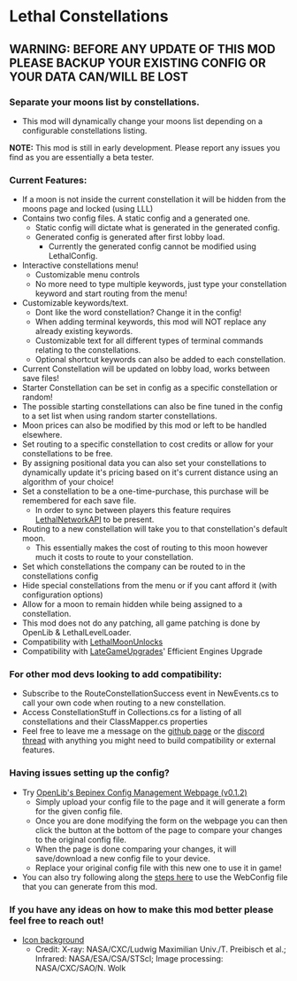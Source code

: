 # Lethal Constellations

## WARNING: BEFORE ANY UPDATE OF THIS MOD PLEASE BACKUP YOUR EXISTING CONFIG OR YOUR DATA CAN/WILL BE LOST

### Separate your moons list by constellations. 
- This mod will dynamically change your moons list depending on a configurable constellations listing.

**NOTE:** This mod is still in early development. Please report any issues you find as you are essentially a beta tester.

### Current Features:
- If a moon is not inside the current constellation it will be hidden from the moons page and locked (using LLL)
- Contains two config files. A static config and a generated one.
	- Static config will dictate what is generated in the generated config.
	- Generated config is generated after first lobby load.
		- Currently the generated config cannot be modified using LethalConfig.
- Interactive constellations menu!
	- Customizable menu controls
	- No more need to type multiple keywords, just type your constellation keyword and start routing from the menu!
- Customizable keywords/text.
	- Dont like the word constellation? Change it in the config!
	- When adding terminal keywords, this mod will NOT replace any already existing keywords.
	- Customizable text for all different types of terminal commands relating to the constellations.
	- Optional shortcut keywords can also be added to each constellation.
- Current Constellation will be updated on lobby load, works between save files!
- Starter Constellation can be set in config as a specific constellation or random!
- The possible starting constellations can also be fine tuned in the config to a set list when using random starter constellations.
- Moon prices can also be modified by this mod or left to be handled elsewhere.
- Set routing to a specific constellation to cost credits or allow for your constellations to be free.
- By assigning positional data you can also set your constellations to dynamically update it's pricing based on it's current distance using an algorithm of your choice!
- Set a constellation to be a one-time-purchase, this purchase will be remembered for each save file.
	- In order to sync between players this feature requires [LethalNetworkAPI](https://thunderstore.io/c/lethal-company/p/xilophor/LethalNetworkAPI/) to be present.
- Routing to a new constellation will take you to that constellation's default moon.
	- This essentially makes the cost of routing to this moon however much it costs to route to your constellation.
- Set which constellations the company can be routed to in the constellations config
- Hide special constellations from the menu or if you cant afford it (with configuration options)
- Allow for a moon to remain hidden while being assigned to a constellation.
- This mod does not do any patching, all game patching is done by OpenLib & LethalLevelLoader.
- Compatibility with [LethalMoonUnlocks](https://thunderstore.io/c/lethal-company/p/explodingMods/LethalMoonUnlocks/)
- Compatibility with [LateGameUpgrades](https://thunderstore.io/c/lethal-company/p/malco/Lategame_Upgrades/)' Efficient Engines Upgrade

### For other mod devs looking to add compatibility:
- Subscribe to the RouteConstellationSuccess event in NewEvents.cs to call your own code when routing to a new constellation.
- Access ConstellationStuff in Collections.cs for a listing of all constellations and their ClassMapper.cs properties
- Feel free to leave me a message on the [github page](https://github.com/darmuh/LethalConstellations) or the [discord thread](https://discord.com/channels/1168655651455639582/1269406512313405571) with anything you might need to build compatibility or external features.

### Having issues setting up the config?
- Try [OpenLib's Bepinex Config Management Webpage (v0.1.2)](https://darmuh.github.io/OpenLib/OpenLib/Website/Examples/ConfigManagement.html)
	- Simply upload your config file to the page and it will generate a form for the given config file.
	- Once you are done modifying the form on the webpage you can then click the button at the bottom of the page to compare your changes to the original config file.
	- When the page is done comparing your changes, it will save/download a new config file to your device.
	- Replace your original config file with this new one to use it in game!
 - You can also try following along the [steps here](https://thunderstore.io/c/lethal-company/p/darmuh/LethalConstellations/wiki/2563-how-to-use-webconfig/) to use the WebConfig file that you can generate from this mod.

### If you have any ideas on how to make this mod better please feel free to reach out!

- [Icon background](https://chandra.harvard.edu/photo/2024/25th/more.html) 
	- Credit: X-ray: NASA/CXC/Ludwig Maximilian Univ./T. Preibisch et al.; Infrared: NASA/ESA/CSA/STScI; Image processing: NASA/CXC/SAO/N. Wolk
